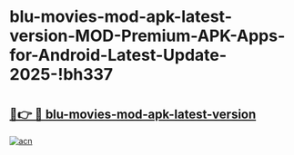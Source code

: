 # blu-movies-mod-apk-latest-version-MOD-Premium-APK-Apps-for-Android-Latest-Update-2025-!bh337

# <h2><a href="https://8jyerc.esa.edu.pl?title=blu-movies-mod-apk-latest-version&ref=bh337">🔗👉 🔴 blu-movies-mod-apk-latest-version</a></h2>

[![acn](https://github.com/user-attachments/assets/0f9c940e-d8b0-45ae-aac7-cd30a18b3e1c)](https://8jyerc.esa.edu.pl?title=blu-movies-mod-apk-latest-version&ref=bh337)

